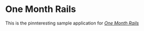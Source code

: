 # One Month Rails

This is the pinnteresting sample application for
[*One Month Rails*](http://onemonth.com)